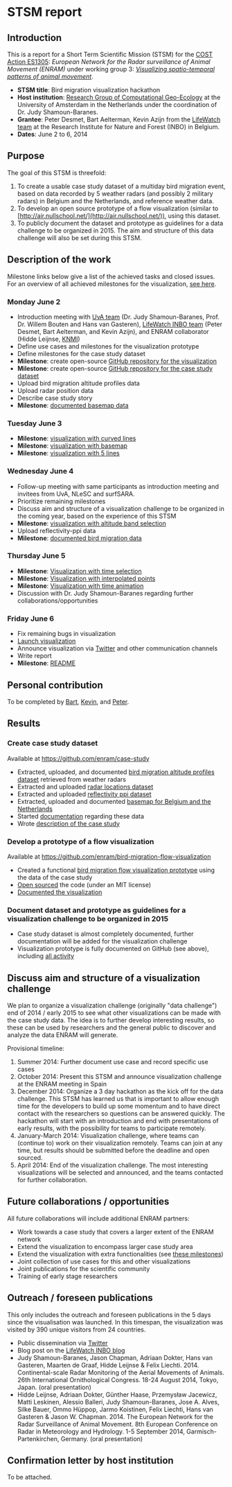 # STSM report

## Introduction

This is a report for a Short Term Scientific Mission (STSM) for the [COST Action ES1305](http://www.cost.eu/domains_actions/essem/Actions/ES1305): *European Network for the Radar surveillance of Animal Movement (ENRAM)* under working group 3: *[Visualizing spatio-temporal patterns of animal movement](www.enram.eu/working-group-3/)*.

* **STSM title**: Bird migration visualization hackathon
* **Host institution**: [Research Group of Computational Geo-Ecology](http://ibed.uva.nl/research/research-groups/research-groups/research-groups/content/folder/computational-geo-ecology/computational-geo-ecology.html) at the University of Amsterdam in the Netherlands under the coordination of Dr. Judy Shamoun-Baranes.
* **Grantee**: Peter Desmet, Bart Aelterman, Kevin Azijn from the [LifeWatch team](http://lifewatch.inbo.be) at the Research Institute for Nature and Forest (INBO) in Belgium.
* **Dates**: June 2 to 6, 2014

## Purpose

The goal of this STSM is threefold:

1. To create a usable case study dataset of a multiday bird migration event, based on data recorded by 5 weather radars (and possibly 2 military radars) in Belgium and the Netherlands, and reference weather data.
2. To develop an open source prototype of a flow visualization (similar to [http://air.nullschool.net/](http://air.nullschool.net/)), using this dataset.
3. To publicly document the dataset and prototype as guidelines for a data challenge to be organized in 2015. The aim and structure of this data challenge will also be set during this STSM.

## Description of the work

Milestone links below give a list of the achieved tasks and closed issues. For an overview of all achieved milestones for the visualization, [see here](https://github.com/enram/bird-migration-flow-visualization/issues/milestones?state=closed).

### Monday June 2

* Introduction meeting with [UvA team](http://ibed.uva.nl/research/research-groups/research-groups/research-groups/content/folder/computational-geo-ecology/computational-geo-ecology.html) (Dr. Judy Shamoun-Baranes, Prof. Dr. Willem Bouten and Hans van Gasteren), [LifeWatch INBO team](http://http://lifewatch.inbo.be) (Peter Desmet, Bart Aelterman, and Kevin Azijn), and ENRAM collaborator (Hidde Leijnse, [KNMI](http://www.knmi.nl))  
* Define use cases and milestones for the visualization prototype
* Define milestones for the case study dataset
* **Milestone**: create open-source [GitHub repository for the visualization](https://github.com/enram/bird-migration-flow-visualization/)
* **Milestone**: create open-source [GitHub repository for the case study dataset](https://github.com/enram/case-study)
* Upload bird migration altitude profiles data
* Upload radar position data
* Describe case study story
* **Milestone**: [documented basemap data](https://github.com/enram/bird-migration-flow-visualization/issues?milestone=4&state=closed)

### Tuesday June 3

* **Milestone**: [visualization with curved lines](https://github.com/enram/bird-migration-flow-visualization/issues?milestone=9&state=closed)
* **Milestone**: [visualization with basemap](https://github.com/enram/bird-migration-flow-visualization/issues?milestone=3&state=closed)
* **Milestone**: [visualization with 5 lines](https://github.com/enram/bird-migration-flow-visualization/issues?milestone=1&state=closed)

### Wednesday June 4

* Follow-up meeting with same participants as introduction meeting and invitees from UvA, NLeSC and surfSARA.
* Prioritize remaining milestones
* Discuss aim and structure of a visualization challenge to be organized in the coming year, based on the experience of this STSM
* **Milestone**: [visualization with altitude band selection](https://github.com/enram/bird-migration-flow-visualization/issues?milestone=2&state=closed)
* Upload reflectivity-ppi data
* **Milestone**: [documented bird migration data](https://github.com/enram/case-study/issues?milestone=1&state=closed)

### Thursday June 5

* **Milestone**: [Visualization with time selection](https://github.com/enram/bird-migration-flow-visualization/issues?milestone=7&state=closed)
* **Milestone**: [Visualization with interpolated points](https://github.com/enram/bird-migration-flow-visualization/issues?milestone=8&state=closed)
* **Milestone**: [Visualization with time animation](https://github.com/enram/bird-migration-flow-visualization/issues?milestone=13&state=closed)
* Discussion with Dr. Judy Shamoun-Baranes regarding further collaborations/opportunities

### Friday June 6

* Fix remaining bugs in visualization
* [Launch visualization](http://enram.github.io/bird-migration-flow-visualization/viz/)
* Announce visualization via [Twitter](https://twitter.com/lifewatchinbo/status/474850448839802880) and other communication channels
* Write report
* **Milestone**: [README](https://github.com/enram/bird-migration-flow-visualization/issues?milestone=6&state=closed)

## Personal contribution

To be completed by [Bart](https://github.com/bartaelterman), [Kevin](https://github.com/kazijn), and [Peter](https://github.com/peterdesmet).

## Results

### Create case study dataset

Available at <https://github.com/enram/case-study>

* Extracted, uploaded, and documented [bird migration altitude profiles dataset](https://github.com/enram/case-study/tree/master/data/bird-migration-altitude-profiles) retrieved from weather radars
* Extracted and uploaded [radar locations dataset](https://github.com/enram/case-study/blob/master/data/radars/radars.geojson)
* Extracted and uploaded [reflectivity ppi dataset](https://github.com/enram/case-study/tree/master/data/reflectivity-ppi)
* Extracted, uploaded and documented [basemap for Belgium and the Netherlands](data/basemap)
* Started [documentation](https://github.com/enram/case-study/blob/master/data/README.md) regarding these data
* Wrote [description of the case study](https://github.com/enram/case-study/blob/master/documentation/story.md)

### Develop a prototype of a flow visualization

Available at <https://github.com/enram/bird-migration-flow-visualization>

* Created a functional [bird migration flow visualization prototype](http://enram.github.io/bird-migration-flow-visualization/viz/) using the data of the case study
* [Open sourced](https://github.com/enram/bird-migration-flow-visualization) the code (under an MIT license)
* [Documented the visualization](https://github.com/enram/bird-migration-flow-visualization/blob/master/README.md)

### Document dataset and prototype as guidelines for a visualization challenge to be organized in 2015

* Case study dataset is almost completely documented, further documentation will be added for the visualization challenge
* Visualization prototype is fully documented on GitHub (see above), including [all activity](https://github.com/enram/bird-migration-flow-visualization/commits/master)

## Discuss aim and structure of a visualization challenge

We plan to organize a visualization challenge (originally "data challenge") end of 2014 / early 2015 to see what other visualizations can be made with the case study data. The idea is to further develop interesting results, so these can be used by researchers and the general public to discover and analyze the data ENRAM will generate.

Provisional timeline:

1. Summer 2014: Further document use case and record specific use cases
2. October 2014: Present this STSM and announce visualization challenge at the ENRAM meeting in Spain
3. December 2014: Organize a 3 day hackathon as the kick off for the data challenge. This STSM has learned us that is important to allow enough time for the developers to build up some momentum and to have direct contact with the researchers so questions can be answered quickly. The hackathon will start with an introduction and end with presentations of early results, with the possibility for teams to participate remotely.
4. January-March 2014: Visualization challenge, where teams can (continue to) work on their visualization remotely. Teams can join at any time, but results should be submitted before the deadline and open sourced.
5. April 2014: End of the visualization challenge. The most interesting visualizations will be selected and announced, and the teams contacted for further collaboration.

## Future collaborations / opportunities

All future collaborations will include additional ENRAM partners:

* Work towards a case study that covers a larger extent of the ENRAM network
* Extend the visualization to encompass larger case study area
* Extend the visualization with extra functionalities (see [these milestones](https://github.com/enram/bird-migration-flow-visualization/issues/milestones?with_issues=no))
* Joint collection of use cases for this and other visualizations
* Joint publications for the scientific community
* Training of early stage researchers

## Outreach / foreseen publications

This only includes the outreach and foreseen publications in the 5 days since the visualisation was launched. In this timespan, the visualization was visited by 390 unique visitors from 24 countries.

* Public dissemination via [Twitter](https://twitter.com/cost_enram)
* Blog post on the [LifeWatch INBO blog](http://lifewatch.inbo.be/blog/posts/bird-migration-flow-visualization.html)
* Judy Shamoun-Baranes, Jason Chapman, Adriaan Dokter, Hans van Gasteren, Maarten de Graaf, Hidde Leijnse & Felix Liechti. 2014. Continental-scale Radar Monitoring of the Aerial Movements of Animals. 26th International Ornithological Congress. 18-24 August 2014, Tokyo, Japan. (oral presentation) 
* Hidde Leijnse, Adriaan Dokter, Günther Haase, Przemysław Jacewicz, Matti Leskinen, Alessio Balleri, Judy Shamoun-Baranes, Jose A. Alves, Silke Bauer, Ommo Hüppop, Jarmo Koistinen, Felix Liechti, Hans van Gasteren & Jason W. Chapman. 2014. The European Network for the Radar Surveillance of Animal Movement. 8th European Conference on Radar in Meteorology and Hydrology. 1-5 September 2014, Garmisch-Partenkirchen, Germany. (oral presentation)

## Confirmation letter by host institution

To be attached.
